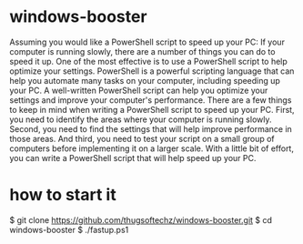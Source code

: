 # windows-booster
Assuming you would like a PowerShell script to speed up your PC:
If your computer is running slowly, there are a number of things you can do to speed it up. One of the most effective is to use a PowerShell script to help optimize your settings.
PowerShell is a powerful scripting language that can help you automate many tasks on your computer, including speeding up your PC. A well-written PowerShell script can help you optimize your settings and improve your computer's performance.
There are a few things to keep in mind when writing a PowerShell script to speed up your PC. First, you need to identify the areas where your computer is running slowly. Second, you need to find the settings that will help improve performance in those areas. And third, you need to test your script on a small group of computers before implementing it on a larger scale.
With a little bit of effort, you can write a PowerShell script that will help speed up your PC.
# how to start it
$ git clone https://github.com/thugsoftechz/windows-booster.git
$ cd windows-booster
$ ./fastup.ps1

